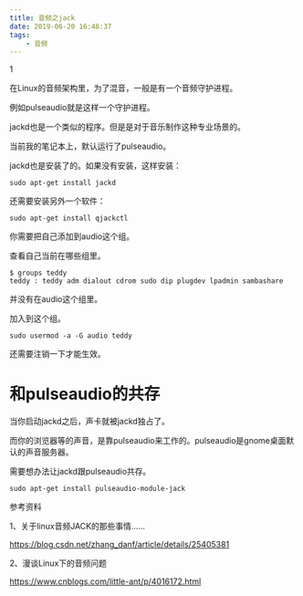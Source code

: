```yaml
---
title: 音频之jack
date: 2019-06-20 16:48:37
tags:
	- 音频
---
```


1

在Linux的音频架构里，为了混音，一般是有一个音频守护进程。

例如pulseaudio就是这样一个守护进程。

jackd也是一个类似的程序。但是是对于音乐制作这种专业场景的。

当前我的笔记本上，默认运行了pulseaudio。

jackd也是安装了的。如果没有安装，这样安装：

```
sudo apt-get install jackd 
```

还需要安装另外一个软件：

```
sudo apt-get install qjackctl
```

你需要把自己添加到audio这个组。

查看自己当前在哪些组里。

```
$ groups teddy
teddy : teddy adm dialout cdrom sudo dip plugdev lpadmin sambashare
```

并没有在audio这个组里。

加入到这个组。

```
sudo usermod -a -G audio teddy
```

还需要注销一下才能生效。

# 和pulseaudio的共存

当你启动jackd之后，声卡就被jackd独占了。

而你的浏览器等的声音，是靠pulseaudio来工作的。pulseaudio是gnome桌面默认的声音服务器。

需要想办法让jackd跟pulseaudio共存。

```
sudo apt-get install pulseaudio-module-jack
```





参考资料

1、关于linux音频JACK的那些事情……

https://blog.csdn.net/zhang_danf/article/details/25405381

2、漫谈Linux下的音频问题

https://www.cnblogs.com/little-ant/p/4016172.html